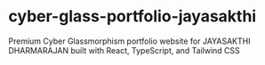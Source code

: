 # cyber-glass-portfolio-jayasakthi
Premium Cyber Glassmorphism portfolio website for JAYASAKTHI DHARMARAJAN built with React, TypeScript, and Tailwind CSS

